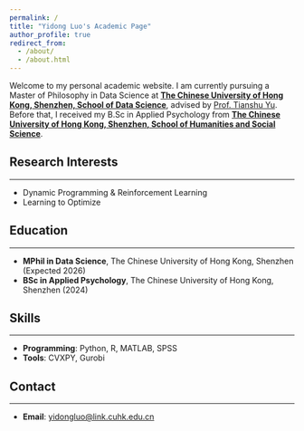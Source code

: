 ```yaml
---
permalink: /
title: "Yidong Luo's Academic Page"
author_profile: true
redirect_from: 
  - /about/
  - /about.html
---
```


Welcome to my personal academic website. I am currently pursuing a Master of Philosophy in Data Science at **[The Chinese University of Hong Kong, Shenzhen, School of Data Science](https://sds.cuhk.edu.cn/)**, advised by [Prof. Tianshu Yu](https://mypage.cuhk.edu.cn/academics/yutianshu/). Before that, I received my B.Sc in Applied Psychology from **[The Chinese University of Hong Kong, Shenzhen, School of Humanities and Social Science](https://hss.cuhk.edu.cn/)**.  

## Research Interests
------
- Dynamic Programming & Reinforcement Learning
- Learning to Optimize

## Education
------
- **MPhil in Data Science**, The Chinese University of Hong Kong, Shenzhen (Expected 2026)
- **BSc in Applied Psychology**, The Chinese University of Hong Kong, Shenzhen (2024)

## Skills
------
- **Programming**: Python, R, MATLAB, SPSS
- **Tools**: CVXPY, Gurobi

## Contact
------
- **Email**: yidongluo@link.cuhk.edu.cn
